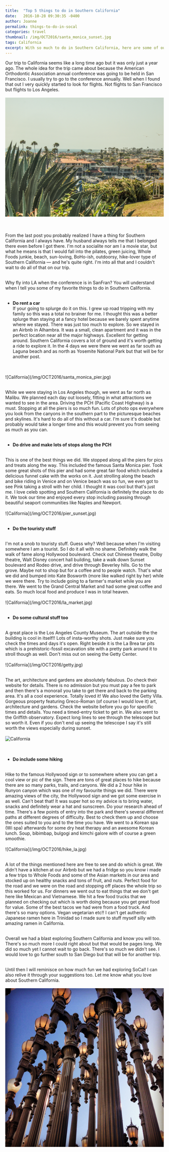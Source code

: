```yaml
---
title:  "Top 5 things to do in Southern California"
date:   2016-10-28 09:30:35 -0400
author: Joanne
permalink: things-to-do-in-socal
categories: travel
thumbnail: /img/OCT2016/santa_monica_sunset.jpg
tags: California
excerpt: With so much to do in Southern California, here are some of our favourites
---
```

Our trip to California seems like a long time ago but it was only just a year ago.  The whole idea for the trip came about because the American Orthodontic Association annual conference was going to be held in San Francisco.  I usually try to go to the conference annually. Well when I found that out I very quickly started to look for flights.  Not flights to San Francisco but flights to Los Angeles.
<br>
<br>
![California](/img/OCT2016/newport.jpg)  
<br>
<br>

From the last post you probably realized I have a thing for Southern California and I always have. My husband always tells me that I belonged there even before I got there.  I'm not a socialite nor am I a movie star, but what he means is that I would fall into the pilates, green juicing, Whole Foods junkie, beach, sun-loving, BoHo-ish, outdoorsy, hike-lover type of Southern California &mdash; and he's quite right. I'm into all that and I couldn't wait to do all of that on our trip.
<br><br>

Why fly into LA when the conference is in SanFran? You will understand when I tell you some
of my favorite things to do in Southern California.
<br><br>

* **Do rent a car**  
If your going to splurge do it on this.  I grew up road tripping with my family so this was a total no brainer for me.  I thought this was a better splurge than staying at a fancy hotel because we barely spent anytime where we stayed. There was just too much to explore.  So we stayed in an Airbnb in Alhambra.  It was a small, clean apartment and it was in the perfect location near all the major highways.  Excellent for getting around.  Southern California covers a lot of ground and it's worth getting a ride to explore it.  In the 4 days we were there we went as far south as Laguna beach and as north as Yosemite National Park but that will be for another post.
<br>
<br>
![California](/img/OCT2016/santa_monica_pier.jpg)  
<br>
<br>

While we were staying in Los Angeles though, we went as far north as Malibu.  We planned each day out loosely, fitting in what attractions we wanted to see in the area.  Driving the PCH (Pacific Coast Highway) is a must.  Stopping at all the piers is so much fun. Lots of photo ops everywhere you look from the canyons in the southern part to the picturesque beaches and skylines.  It's hard to do all of this without a car.  I'm sure it's doable but probably would take a longer time and this would prevent you from seeing as much as you can.
<br><br>

* **Do drive and make lots of stops along the PCH**
<br>
This is one of the best things we did.  We stopped along all the piers for pics and treats along the way. This included the famous Santa Monica pier. Took some great shots of this pier and had some great fair food which included a delicious funnel cake with the works on it.  Just strolling along the beach and bike riding in Venice and on Venice beach was so fun,  we even got to see Pink taking a stroll with her child. I thought it was cool but that's just me. I love celeb spotting and Southern California is definitely the place to do it. We took our time and enjoyed every stop including passing through beautiful seaport communities like Naples and Newport.
<br>
<br>
![California](/img/OCT2016/pier_sunset.jpg)  
<br>
<br>

* **Do the touristy stuff**
<br>
I'm not a snob to touristy stuff. Guess why? Well because when I'm visiting somewhere I am a tourist.
So I do it all with no shame.  Definitely walk the walk of fame along Hollywood boulevard. Check out Chinese theatre, Dolby theatre, Walt Disney concert hall building, take a walk down Sunset boulevard and Rodeo drive, and drive through Beverley hills. Go to the grove.  Maybe not to shop but for a coffee and to people watch.  That's what we did and bumped into Kate Bosworth (more like walked right by her) while we were there. Try to include going to a farmer's market while you are  there. We went to the Grand Central Market and had some great coffee and eats.  So much local food and produce I was in total heaven.
<br>
<br>
![California](/img/OCT2016/la_market.jpg)  
<br>
<br>

* **Do some cultural stuff too**
<br>
A great place is the Los Angeles County Museum. The art outside the the building is cool in itself!! Lots of insta-worthy shots. Just make sure you check the times and days it's open.  Right beside it is the La Brea tar pits which is a prehistoric-fossil excavation site with a pretty park around it to stroll though as well. Don't miss out on seeing the Getty Center.
<br>
<br>
![California](/img/OCT2016/getty.jpg)  
<br>
<br>

The art, architecture and gardens are absolutely fabulous.  Do check their website for details.  There is no admission but you must pay a fee to park and then there's a monorail you take to get there and back to the parking area.  It's all a cool experience.  Totally loved it! We also loved the Getty Villa. Gorgeous property featuring Greco-Roman (of course I would love it) art, architecture and gardens. Check the website before you go for specific times and details. You need a timed-entry ticket to get in.  We also went to the Griffith observatory. Expect long lines to see through the telescope but so worth it.   Even if you don't end up seeing the telescope I say it's still worth the views especially during sunset.
<br>
<br>
![California](/img/OCT2016/getty_villa.jpg)  
<br>
<br>

* **Do include some hiking**
<br>
Hike to the famous Hollywood sign or to somewhere where you can get a cool view or pic of the sign.  There are tons of great places to hike because there are so many parks, trails, and canyons.
We did a 2 hour hike in Runyon canyon which was one of my favourite things we did.  There were amazing views of the city, the Hollywood sign and we got some exercise in as well. Can't beat that!  It was super hot so my advice is to bring water, snacks and definitely wear a hat and sunscreen. Do your research ahead of time.  There's a few points of entry into the park and there's several different paths at different degrees of difficulty. Best to check them up and choose the ones suited to you and to the time you have. We went to a Korean spa (Wi spa) afterwards for some dry heat therapy and an awesome Korean lunch. Soup, bibimbap, bulgogi and kimchi galore with of course a green smoothie.
<br>
<br>
![California](/img/OCT2016/hike_la.jpg)  
<br>
<br>

A lot of the things mentioned here are free to see and do which is great.  We didn't have a kitchen at our Airbnb but we had a fridge so you know i made a few trips to Whole Foods and some of the Asian markets in our area and stocked up on healthy snacks and tons of fruit, and nuts.  Perfect food for the road and we were on the road and stopping off places the whole trip so this worked for us.  For dinners we went out to eat things that we don't get here like Mexican and Vietnamese.  We hit a few food trucks that we planned on checking out which is worth doing because you get great food for value.  Some of the best tacos we had were from a food truck. And there's so many options.  Vegan vegetarian etc!! I can't get authentic Japanese ramen here in Trinidad so I made sure to stuff myself silly with amazing ramen in California.  
<br>

Overall we had a blast exploring Southern California and know you will too.  There's so much more I could right about but that would be pages long.  We did so much yet I cannot wait to go back. There's so much we didn't see. I would love to go further south to San Diego but that will be for another trip.  
<br>

Until then I will reminisce on how much fun we had exploring SoCal! I can also relive it through your suggestions too. Let me know what you love about Southern California.
<br>
<br>
![California](/img/OCT2016/moma_art.jpg)  
      
